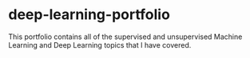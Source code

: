 # deep-learning-portfolio
This portfolio contains all of the supervised and unsupervised Machine Learning and Deep Learning topics that I have covered.
